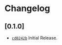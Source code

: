 # Changelog

## \[0.1.0]

- [`cd0242b`](https://www.github.com/crabnebula-dev/cargo-packager/commit/cd0242b8a41b2f7ecb78dfbae04b3a2e1c72c931) Initial Release.
